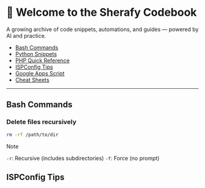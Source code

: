 # 🧠 Welcome to the Sherafy Codebook

A growing archive of code snippets, automations, and guides — powered by AI and practice.

- [Bash Commands](#bash-commands)
- [Python Snippets](#python-snippets)
- [PHP Quick Reference](#php-quick-reference)
- [ISPConfig Tips](#ispconfig-tips)
- [Google Apps Script](#google-apps-script)
- [Cheat Sheets](#cheat-sheets)

---

## Bash Commands

### Delete files recursively
```bash
rm -rf /path/to/dir
```
> [!NOTE]
> `-r`: Recursive (includes subdirectories)
> `-f`: Force (no prompt)

## ISPConfig Tips
